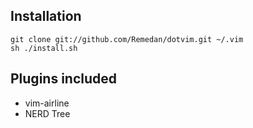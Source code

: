 Installation
------------

    git clone git://github.com/Remedan/dotvim.git ~/.vim
    sh ./install.sh

Plugins included
----------------

* vim-airline
* NERD Tree
